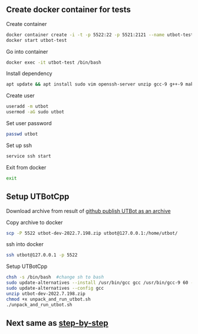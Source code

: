 <!---
name: Create release
route: /docs/cpp/develop/testing-release-utbotcpp-in-docker.md
parent: Documentation
menu: Develop
description: Step by step instruction for create docker for testing UTBotCpp release image
--->

## Create docker container for tests

Create container
```bash
docker container create -i -t -p 5522:22 -p 5521:2121 --name utbot-test ubuntu:20.04 #5522 ssh port, 5521 utbot port
docker start utbot-test
```

Go into container 
```bash
docker exec -it utbot-test /bin/bash
```

Install dependency
```bash
apt update && apt install sudo vim openssh-server unzip gcc-9 g++-9 make -y
```

Create user
```bash
useradd -m utbot
usermod -aG sudo utbot
```

Set user password
```bash
passwd utbot
```

Set up ssh
```bash
service ssh start
```

Exit from docker
```bash
exit
```

## Setup UTBotCpp

Download archive from result of [github publish UTBot as an archive](https://github.com/UnitTestBot/UTBotCpp/actions/workflows/publish-utbot.yml)

Copy archive to docker
```bash
scp -P 5522 utbot-dev-2022.7.198.zip utbot@127.0.0.1:/home/utbot/
```

ssh into docker
```bash
ssh utbot@127.0.0.1 -p 5522
```

Setup UTBotCpp
```bash
chsh -s /bin/bash  #change sh to bash
sudo update-alternatives --install /usr/bin/gcc gcc /usr/bin/gcc-9 60 --slave /usr/bin/g++ g++ /usr/bin/g++-9
sudo update-alternatives --config gcc
unzip utbot-dev-2022.7.198.zip
chmod +x unpack_and_run_utbot.sh
./unpack_and_run_utbot.sh
```

## Next same as [step-by-step](https://github.com/UnitTestBot/UTBotCpp/wiki/step-by-step)